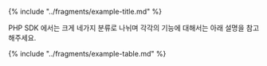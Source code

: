 {% include "../fragments/example-title.md" %}

PHP SDK 에서는 크게 네가지 분류로 나뉘며 각각의 기능에 대해서는 아래 설명을 참고 해주세요.

{% include "../fragments/example-table.md" %}